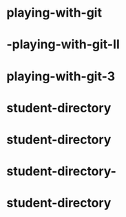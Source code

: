 # playing-with-git
# -playing-with-git-II
# playing-with-git-3
# student-directory
# student-directory
# student-directory-
# student-directory
